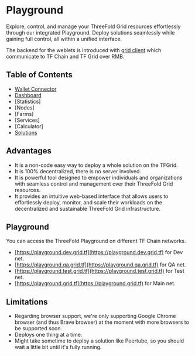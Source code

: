 <h1> Playground </h1>

Explore, control, and manage your ThreeFold Grid resources effortlessly through our integrated Playground. Deploy solutions seamlessly while gaining full control, all within a unified interface.

The backend for the weblets is introduced with [grid client](../javascript/grid3_javascript_readme.md) which communicate to TF Chain and TF Grid over RMB.

<h2> Table of Contents </h2>

- [Wallet Connector](./wallet_connector.md)
- [Dashboard](./dashboard/dashboard.md)
- [Statistics]
- [Nodes]
- [Farms]
- [Services]
- [Calculator]
- [Solutions](./solutions/solutions.md)

## Advantages

- It is a non-code easy way to deploy a whole solution on the TFGrid.
- It is 100% decentralized, there is no server involved.
- It is powerful tool designed to empower individuals and organizations with seamless control and management over their ThreeFold Grid resources.
- It provides an intuitive web-based interface that allows users to effortlessly deploy, monitor, and scale their workloads on the decentralized and sustainable ThreeFold Grid infrastructure.

## Playground

You can access the ThreeFold Playground on different TF Chain networks.

- [https://playground.dev.grid.tf](https://playground.dev.grid.tf) for Dev net.
- [https://playground.qa.grid.tf](https://playground.qa.grid.tf) for QA net.
- [https://playground.test.grid.tf](https://playground.test.grid.tf) for Test net.
- [https://playground.grid.tf](https://playground.grid.tf) for Main net.

## Limitations

- Regarding browser support, we're only supporting Google Chrome browser (and thus Brave browser) at the moment with more browsers to be supported soon.
- Deploys one thing at a time.
- Might take sometime to deploy a solution like Peertube, so you should wait a little bit until it's fully running.
